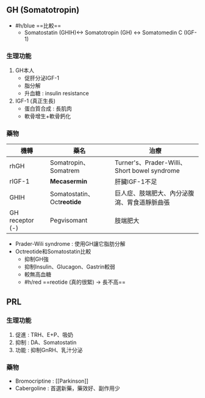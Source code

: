 ## GH (Somatotropin)
- #h/blue ==比較==
	- Somatostatin (GHIH)<-> Somatotropin (GH) <-> Somatomedin C (IGF-1)
### 生理功能
1. GH本人
	- 促肝分泌IGF-1
	- 脂分解
	- 升血糖 : insulin resistance
2. IGF-1 (真正生長)
	- 蛋白質合成 : 長肌肉
	- 軟骨增生+軟骨鈣化
### 藥物
| 機轉   | 藥名                     | 治療                                         |
|------|--------------------------|----------------------------------------------|
| rhGH | Somatropin、Somatrem      | Turner's、Prader-Willi、Short bowel syndrome |
| rIGF-1| **Mecasermin**               | 肝臟IGF-1不足                                |
| GHIH | Somatostatin、Oct**reotide** | 巨人症、肢端肥大、內分泌腹瀉、胃食道靜脈曲張|
| GH receptor (-) | Pegvisomant |   肢端肥大                             |
- Prader-Wili syndrome : 使用GH讓它脂肪分解
- Octreotide和Somatostatin比較
	- 抑制GH強
	- 抑制Insulin、Glucagon、Gastrin較弱
	- 較無高血糖
	- #h/red ==reotide (真的很緊) -> 長不高==
## PRL
### 生理功能
1. 促進 : TRH、E+P、吸奶
2. 抑制 : DA、Somatostatin
3. 功能 : 抑制GnRH、乳汁分泌
### 藥物
- Bromocriptine : [[Parkinson]]
- Cabergoline : 首選新藥，藥效好、副作用少
